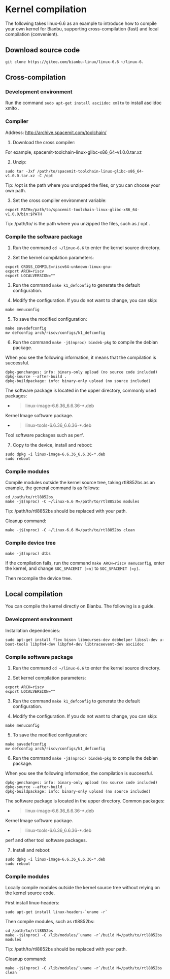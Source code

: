 # Kernel compilation

The following takes linux-6.6 as an example to introduce how to compile your own kernel for Bianbu, supporting cross-compilation (fast) and local compilation (convenient).

## Download source code

```
git clone https://gitee.com/bianbu-linux/linux-6.6 ~/linux-6.
```

## Cross-compilation

### Development environment

Run the command ` sudo apt-get install asciidoc xmlto ` to install asciidoc xmlto .

### Compiler

Address: http://archive.spacemit.com/toolchain/

1. Download the cross compiler:

For example, spacemit-toolchain-linux-glibc-x86_64-v1.0.0.tar.xz

2. Unzip:

```
sudo tar -Jxf /path/to/spacemit-toolchain-linux-glibc-x86_64-v1.0.0.tar.xz -C /opt
```

Tip: /opt is the path where you unzipped the files, or you can choose your own path.

3. Set the cross compiler environment variable:

```
export PATH=/path/to/spacemit-toolchain-linux-glibc-x86_64-v1.0.0/bin:$PATH
```

Tip: /path/to/ is the path where you unzipped the files, such as / opt .

### Compile the software package

1. Run the command `cd ~/linux-6.6` to enter the kernel source directory.

2. Set the kernel compilation parameters:

```
export CROSS_COMPILE=riscv64-unknown-linux-gnu-
export ARCH=riscv
export LOCALVERSION=""

```
3. Run the command `make k1_defconfig` to generate the default configuration.

4. Modify the configuration. If you do not want to change, you can skip:

```
make menuconfig
```
5. To save the modified configuration:

```
make savedefconfig
mv defconfig arch/riscv/configs/k1_defconfig
```
6. Run the command `make -j$(nproc) bindeb-pkg` to compile the debian package.

When you see the following information, it means that the compilation is successful.
```
dpkg-genchanges: info: binary-only upload (no source code included)
dpkg-source --after-build .
dpkg-buildpackage: info: binary-only upload (no source included)
```
The software package is located in the upper directory, commonly used packages:

- > linux-image-6.6.36_6.6.36-*.deb

Kernel Image software package.

- > linux-tools-6.6.36_6.6.36-*.deb

Tool software packages such as perf.

7. Copy to the device, install and reboot:
```
sudo dpkg -i linux-image-6.6.36_6.6.36-*.deb
sudo reboot
```

### Compile modules

Compile modules outside the kernel source tree, taking rtl8852bs as an example, the general command is as follows:
```
cd /path/to/rtl8852bs
make -j$(nproc) -C ~/linux-6.6 M=/path/to/rtl8852bs modules
```

Tip: /path/to/rtl8852bs should be replaced with your path.

Cleanup command:
```
make -j$(nproc) -C ~/linux-6.6 M=/path/to/rtl8852bs clean
```

### Compile device tree

```
make -j$(nproc) dtbs
```
If the compilation fails, run the command ` make ARCH=riscv menuconfig `, enter the kernel, and change `SOC_SPACEMIT [=n]` to `SOC_SPACEMIT [=y]`.

Then recompile the device tree.

## Local compilation

You can compile the kernel directly on Bianbu. The following is a guide.

### Development environment

Installation dependencies:
```
sudo apt-get install flex bison libncurses-dev debhelper libssl-dev u-boot-tools libpfm4-dev libpfm4-dev libtraceevent-dev asciidoc
```

### Compile software package

1. Run the command `cd ~/linux-6.6` to enter the kernel source directory.

2. Set kernel compilation parameters:
```
export ARCH=riscv
export LOCALVERSION=""
```
3. Run the command `make k1_defconfig` to generate the default configuration.

4. Modify the configuration. If you do not want to change, you can skip:
```
make menuconfig
```
5. To save the modified configuration:
```
make savedefconfig
mv defconfig arch/riscv/configs/k1_defconfig
```
6. Run the command `make -j$(nproc) bindeb-pkg` to compile the debian package.

When you see the following information, the compilation is successful.
```
dpkg-genchanges: info: binary-only upload (no source code included)
dpkg-source --after-build .
dpkg-buildpackage: info: binary-only upload (no source included)
```
The software package is located in the upper directory. Common packages:

- > linux-image-6.6.36_6.6.36-*.deb

Kernel Image software package.

- > linux-tools-6.6.36_6.6.36-*.deb

perf and other tool software packages.

7. Install and reboot:
```
sudo dpkg -i linux-image-6.6.36_6.6.36-*.deb
sudo reboot
```

### Compile modules

Locally compile modules outside the kernel source tree without relying on the kernel source code.

First install linux-headers:
```
sudo apt-get install linux-headers-`uname -r`
```
Then compile modules, such as rtl8852bs:
```
cd /path/to/rtl8852bs
make -j$(nproc) -C /lib/modules/`uname -r`/build M=/path/to/rtl8852bs modules
```
Tip: /path/to/rtl8852bs should be replaced with your path.

Cleanup command:
```
make -j$(nproc) -C /lib/modules/`uname -r`/build M=/path/to/rtl8852bs clean
```